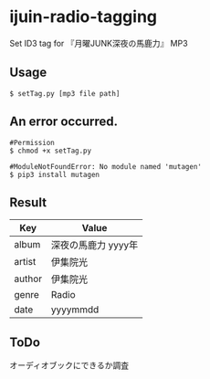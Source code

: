 # ijuin-radio-tagging
Set ID3 tag for 『月曜JUNK深夜の馬鹿力』 MP3

## Usage

    $ setTag.py [mp3 file path]

## An error occurred.
    #Permission
    $ chmod +x setTag.py

    #ModuleNotFoundError: No module named 'mutagen'
    $ pip3 install mutagen

## Result
Key | Value
---|---
album | 深夜の馬鹿力 yyyy年
artist | 伊集院光
author | 伊集院光
genre | Radio
date | yyyymmdd


## ToDo
オーディオブックにできるか調査
